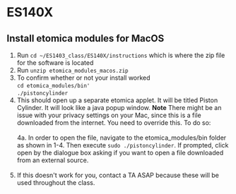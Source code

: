 # ES140X

## Install etomica modules for MacOS

1. Run `cd ~/ES1403_class/ES140X/instructions` which is where the zip file for the software is located  
3. Run `unzip etomica_modules_macos.zip`
4. To confirm whether or not your install worked  
	`cd etomica_modules/bin'`  
	`./pistoncylinder`  
5. This should open up a separate etomica applet. It will be titled Piston Cylinder. It will look like a java popup window. 
**Note** There might be an issue with your privacy settings on your Mac, since this is a file downloaded from the internet. You need to override this. To do so: <br/> <br/>
      4a. In order to open the file, navigate to the etomica_modules/bin folder as shown in 1-4. Then execute `sudo ./pistoncylinder`. If prompted, click open by the dialogue box asking if you want to open a file downloaded from an external source.  <br/> <br/>
5. If this doesn't work for you, contact a TA ASAP because these will be used throughout the class.
